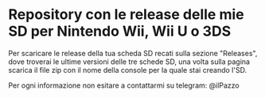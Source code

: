 # Repository con le release delle mie SD per Nintendo Wii, Wii U o 3DS
Per scaricare le release della tua scheda SD recati sulla sezione "Releases", dove troverai le ultime versioni delle tre schede SD, una volta sulla pagina scarica il file zip con il nome della console per la quale stai creando l'SD.




 Per ogni informazione non esitare a contattarmi su telegram: @ilPazzo
